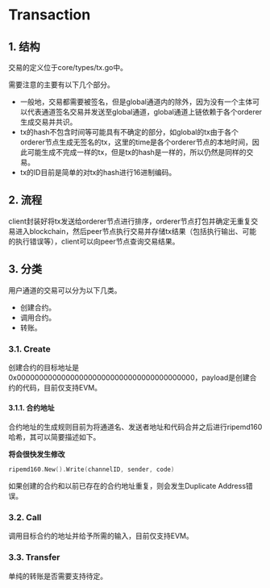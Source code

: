 # Transaction

## 1. 结构

交易的定义位于core/types/tx.go中。

需要注意的主要有以下几个部分。

- 一般地，交易都需要被签名，但是global通道内的除外，因为没有一个主体可以代表通道签名交易并发送至global通道，global通道上链依赖于各个orderer生成交易并共识。
- tx的hash不包含时间等可能具有不确定的部分，如global的tx由于各个orderer节点生成无签名的tx，这里的time是各个orderer节点的本地时间，因此可能生成不完成一样的tx，但是tx的hash是一样的，所以仍然是同样的交易。
- tx的ID目前是简单的对tx的hash进行16进制编码。

## 2. 流程

client封装好将tx发送给orderer节点进行排序，orderer节点打包并确定无重复交易进入blockchain，然后peer节点执行交易并存储tx结果（包括执行输出、可能的执行错误等），client可以向peer节点查询交易结果。

## 3. 分类

用户通道的交易可以分为以下几类。

- 创建合约。
- 调用合约。
- 转账。

### 3.1. Create

创建合约的目标地址是0x0000000000000000000000000000000000000000，payload是创建合约的代码，目前仅支持EVM。

#### 3.1.1. 合约地址

合约地址的生成规则目前为将通道名、发送者地址和代码合并之后进行ripemd160哈希，其可以简要描述如下。

**将会很快发生修改**

```go
ripemd160.New().Write(channelID, sender, code)
```

如果创建的合约和以前已存在的合约地址重复，则会发生Duplicate Address错误。

### 3.2. Call

调用目标合约的地址并给予所需的输入，目前仅支持EVM。

### 3.3. Transfer

单纯的转账是否需要支持待定。